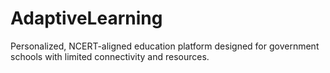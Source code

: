 # AdaptiveLearning
Personalized, NCERT-aligned education platform designed for government schools with limited connectivity and resources.
